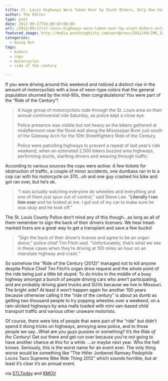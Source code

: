 ```yaml
---
title: St. Louis Highways Were Taken Over by Stunt Bikers, Only One Got Ran Over
author: The Editor
type: post
date: 2012-09-17T16:00:07+00:00
url: /2012/09/17/st-louis-highways-were-taken-over-by-stunt-bikers-only-one-got-ran-over/
featured_image: http://media.punchingkitty.com/wordpress/2012/09/IMG_2467.jpg
categories:
  - Going Out
tags:
  - bikers
  - cops
  - motorcycles
  - ride of the century

---
```

If you were driving around this weekend and noticed a distinct rise in the amount of motorcyclists with a love of neon-type colors that the general population shunned by the mid-90s, then congratulations! You were part of the &#8220;Ride of the Century&#8221;!

> A huge group of motorcyclists rode through the St. Louis area on their annual controversial ride Saturday, as police kept a close eye.
> 
> Police presence was visible but not heavy as the bikers gathered at midafternoon near the flood wall along the Mississippi River just south of the Gateway Arch for the 10th Streetfighterz Ride of the Century.
> 
> Police were patrolling highways to prevent a repeat of last year&#8217;s ride weekend, when an estimated 2,500 bikers buzzed area highways, performing stunts, startling drivers and weaving through traffic.

According to various sources the cops were active: A few tickets for obstruction of traffic, a couple of minor accidents, one dumbass ran in to a cop car with his motorcycle on 370&#8230;oh and one guy crashed his bike and got ran over, but he&#8217;s ok.

> “I was actually watching everyone do wheelies and everything and one of them just spun out of control,” said Steve Lee. “**Literally I ran him over** and he looked at me. I got out of my car to make sure he was okay and he took off.”

The St. Louis County Police don&#8217;t mind any of this though&#8230;as long as all of them remember to sign the back of their drivers licenses. We hear tread-marked livers are a great way to get a transplant and save a few bucks!

> “Sign the back of their driver’s license and agree to be an organ donor,” police chief Tim Fitch said. “Unfortunately, that’s what we see in these cases when they’re driving at 100 miles an hour on an interstate highway and crash.”

So somehow the &#8220;Ride of the Century (2012)&#8221; managed not to kill anyone despite Police Chief Tim Fitch&#8217;s organ drive request and the whole point of the ride being just a little bit stupid: To do tricks in the middle of a busy highway amongst a bunch of people driving cars who aren&#8217;t participating, and are probably driving giant trucks and SUVs because we live in Missouri. The bright side? At least it won&#8217;t happen again for another 100 years because otherwise calling it the &#8220;ride of the century&#8221; is about as dumb as getting two thousand people to try popping wheelies over a weekend, on a rain-slicked highways by area malls loaded with mini van-based child transport traffic and various other unaware motorists.

Of course, there were lots of people that were part of the &#8220;ride&#8221; but didn&#8217;t spend it doing tricks on highways, annoying area police, and to those people we say&#8230;What are you guys pussies or something? It&#8217;s the _Ride of the Century_! Get out there and get run over because you&#8217;re not going to have another chance at this for a while. &#8230;or maybe next year. Who the hell knows. Seriously, this is the worst name for an event ever. The only thing worse would be something like &#8220;The Hitler Jonbenet Ramsey Pedophile Locos Taco Supreme Bike Ride Thing 2012&#8221; which sounds horrible, but at least it&#8217;s clear it&#8217;s an annual event.

via <a href="http://www.stltoday.com/news/local/metro/hundreds-of-motorcyclists-take-to-st-louis-roads-as-police/article_8296beda-bb38-5a2e-811f-e3ca751c1ad7.html" target="_blank">STLToday</a> and <a href="http://www.kmov.com/news/local/Motorcycle-rider-arrested-after-collision-with-car-on-I-55-169855866.html" target="_blank">KMOV</a>